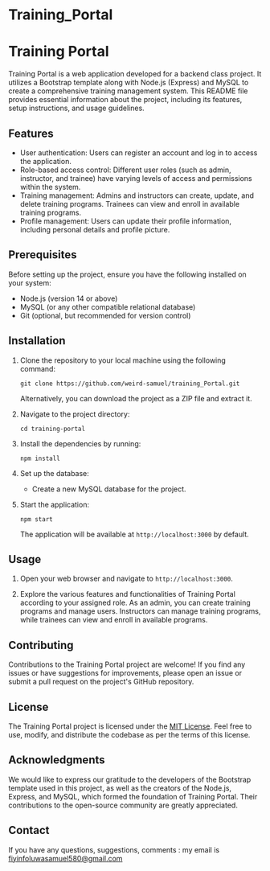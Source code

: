 # Training_Portal

# Training Portal

Training Portal is a web application developed for a backend class project. It utilizes a Bootstrap template along with Node.js (Express) and MySQL to create a comprehensive training management system. This README file provides essential information about the project, including its features, setup instructions, and usage guidelines.

## Features

- User authentication: Users can register an account and log in to access the application.
- Role-based access control: Different user roles (such as admin, instructor, and trainee) have varying levels of access and permissions within the system.
- Training management: Admins and instructors can create, update, and delete training programs. Trainees can view and enroll in available training programs.
- Profile management: Users can update their profile information, including personal details and profile picture.

## Prerequisites

Before setting up the project, ensure you have the following installed on your system:

- Node.js (version 14 or above)
- MySQL (or any other compatible relational database)
- Git (optional, but recommended for version control)

## Installation

1. Clone the repository to your local machine using the following command:

   ```shell
   git clone https://github.com/weird-samuel/training_Portal.git
   ```

   Alternatively, you can download the project as a ZIP file and extract it.

2. Navigate to the project directory:

   ```shell
   cd training-portal
   ```

3. Install the dependencies by running:

   ```shell
   npm install
   ```

4. Set up the database:
   - Create a new MySQL database for the project.

5. Start the application:

   ```shell
   npm start
   ```

   The application will be available at `http://localhost:3000` by default.

## Usage

1. Open your web browser and navigate to `http://localhost:3000`.

2. Explore the various features and functionalities of Training Portal according to your assigned role. As an admin, you can create training programs and manage users. Instructors can manage training programs, while trainees can view and enroll in available programs.


## Contributing

Contributions to the Training Portal project are welcome! If you find any issues or have suggestions for improvements, please open an issue or submit a pull request on the project's GitHub repository.

## License

The Training Portal project is licensed under the [MIT License](https://opensource.org/licenses/MIT). Feel free to use, modify, and distribute the codebase as per the terms of this license.

## Acknowledgments

We would like to express our gratitude to the developers of the Bootstrap template used in this project, as well as the creators of the Node.js, Express, and MySQL, which formed the foundation of Training Portal. Their contributions to the open-source community are greatly appreciated.

## Contact

If you have any questions, suggestions, comments : my email is fiyinfoluwasamuel580@gmail.com
